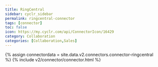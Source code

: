 ```yaml
---
title: RingCentral
sidebar: cyclr_sidebar
permalink: ringcentral-connector
tags: [connector]
toc: false
icon: https://my.cyclr.com/api/ConnectorIcon/16429
category: Collaboration
categories: [Collaboration,Sales]
---
```

{% assign connectordata = site.data.v2.connectors.connector-ringcentral %}
{% include v2/connector/connector.html %}	